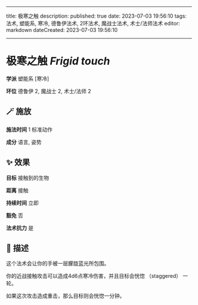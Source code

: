 
---
title: 极寒之触
description: 
published: true
date: 2023-07-03 19:56:10
tags: 法术, 塑能系, 寒冷, 德鲁伊法术, 2环法术, 魔战士法术, 术士/法师法术
editor: markdown
dateCreated: 2023-07-03 19:56:10

---

# **极寒之触** *Frigid touch*

**学派** 塑能系 \[寒冷\] 

**环位** 德鲁伊 2, 魔战士 2, 术士/法师 2

## 🪄 施放

**施法时间** 1 标准动作

**成分** 语言, 姿势

## ✨ 效果 

**目标** 接触到的生物 

**距离** 接触  

**持续时间** 立即 

**豁免** 否

**法术抗力** 是

## 📖 描述

这个法术会让你的手被一层朦胧蓝光所包围。

你的近战接触攻击可以造成4d6点寒冷伤害，并且目标会恍惚 （staggered） 一轮。

如果这次攻击造成重击，那么目标则会恍惚一分钟。
    